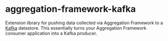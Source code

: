 # aggregation-framework-kafka

Extension library for pushing data collected via Aggregation Framework to a [Kafka](https://kafka.apache.org/)
datastore. This essentially turns your Aggregation Framework consumer application into a Kafka producer.